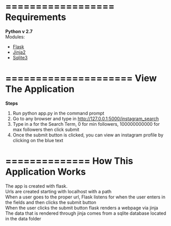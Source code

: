 ==================
Requirements
=================
<b>Python v 2.7</b></br>
Modules: </br>
<ul>
<li><a href="http://flask.pocoo.org/">Flask</a></li>
<li><a href="http://jinja.pocoo.org/">Jinja2</a></li> 
<li><a href="https://docs.python.org/2/library/sqlite3.html">Sqlite3</a></li>
</ul>

=====================
View The Application
====================
<b>Steps</b></br>
1. Run python app.py in the command prompt</br>
2. Go to any browser and type in http://127.0.0.1:5000/instagram_search</br>
3. Type in a for the Search Term, 0 for min followers, 100000000000 for max followers then click submit</br>
4. Once the submit button is clicked, you can view an instagram profile by clicking on the blue text</br>

==============
How This Application Works
=============
The app is created with flask. </br>
Urls are created starting with localhost with a path </br>
When a user goes to the proper url, Flask listens for when the user enters in the fields and then clicks the submit button </br>
When the user clicks the submit button flask renders a webpage via jinja </br>
The data that is rendered through jinja comes from a sqlite database located in the data folder
